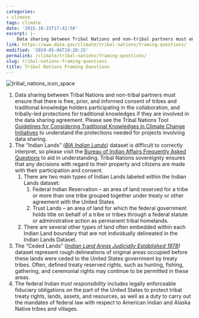 ```yaml
---
categories:
- climate
tags: climate
date: '2015-10-23T17:42:58'
excerpt: |-
    Data sharing between Tribal Nations and non-tribal partners must ensure that there is free, prior, and informed consent of tribes and traditional knowledge…
link: https://www.data.gov/climate/tribal-nations/framing-questions/
modified: '2019-05-06T18:20:25'
permalink: /climate/tribal-nations/framing-questions/
slug: tribal-nations-framing-questions
title: Tribal Nations Framing Questions
---
```


![tribal_nations_icon_space](https://s3-us-gov-west-1.amazonaws.com/cg-0817d6e3-93c4-4de8-8b32-da6919464e61/tribal_icon_alt.png)

1.  Data sharing between Tribal Nations and non-tribal partners must ensure that there is free, prior, and informed consent of tribes and traditional knowledge holders participating in the collaboration, and tribally-led protections for traditional knowledges if they are involved in the data sharing agreement. Please see the Tribal Nations Tool [Guidelines for Considering Traditional Knowledges in Climate Change Initiatives](https://toolkit.climate.gov/tool/guidelines-considering-traditional-knowledges-climate-change-initiatives) to understand the protections needed for projects involving data sharing.
2.  The “Indian Lands” ([_BIA Indian Lands_](https://catalog.data.gov/dataset/bia-indian-lands-dataset-indian-lands-of-the-united-states)) dataset is difficult to correctly interpret, so please visit the [Bureau of Indian Affairs Frequently Asked Questions](https://www.bia.gov/FAQs/) to aid in understanding. Tribal Nations sovereignty ensures that any decisions with regard to their property and citizens are made with their participation and consent.
    1.  There are two main types of Indian Lands labeled within the Indian Lands dataset:
        1.  Federal Indian Reservation – an area of land reserved for a tribe or more than one tribe grouped together under treaty or other agreement with the United States
        2.  Trust Lands – an area of land for which the federal government holds title on behalf of a tribe or tribes through a federal statute or administrative action as permanent tribal homelands.
    2.  There are several other types of land often embedded within each Indian Land boundary that are not individually delineated in the Indian Lands Dataset.
3.  The “Ceded Lands” ([_Indian Land Areas Judicially Established 1978_](https://catalog.data.gov/dataset/indian-land-areas-judically-established-1978)_)_ dataset represent rough delineations of original areas occupied before these lands were ceded to the United States government by treaty tribes. Often, defined treaty reserved rights, such as hunting, fishing, gathering, and ceremonial rights may continue to be permitted in these areas.
4.  The federal Indian _trust responsibility_ includes legally enforceable fiduciary obligations on the part of the United States to protect tribal treaty rights, lands, assets, and resources, as well as a duty to carry out the mandates of federal law with respect to American Indian and Alaska Native tribes and villages.
